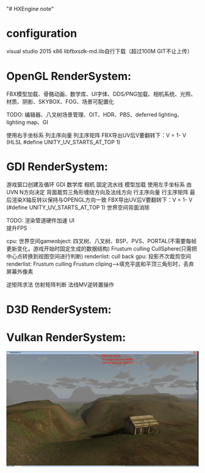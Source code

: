 "# HXEngine note" 

configuration
================================================================================
visual studio 2015  x86  libfbxsdk-md.lib自行下载（超过100M GIT不让上传）

OpenGL RenderSystem:
================================================================================
FBX模型加载、骨骼动画、数学库、UI字体、DDS/PNG加载、相机系统、光照、材质、阴影、SKYBOX、FOG、场景可配置化

TODO:
编辑器、八叉树场景管理、OIT、HDR、PBS、deferred lighting、lighting map、GI

使用右手坐标系
列主序向量 列主序矩阵
FBX导出UV后V要翻转下：V = 1- V (HLSL #define UNITY_UV_STARTS_AT_TOP 1)

GDI RenderSystem:
================================================================================
游戏窗口创建及循环 GDI 数学库 相机 固定流水线 模型加载
使用左手坐标系     由 UVN N方向决定   背面裁剪三角形缠绕方向及法线方向
行主序向量 行主序矩阵	最后渲染X轴反转以保持与OPENGL方向一致
FBX导出UV后V要翻转下：V = 1- V (#define UNITY_UV_STARTS_AT_TOP 1)
世界空间背面消除

TODO:
渲染管道硬件加速
UI  
提升FPS

cpu:
	世界空间gameobject:
		四叉树、八叉树、BSP、PVS、PORTAL(不需要每帧更新变化，游戏开始时固定生成的数据结构)
		Frustum culling    CullSphere(只需把中心点转换到视图空间进行判断)
	renderlist:
		cull back
gpu:
	投影齐次裁剪空间renderlist:
		Frustum culling 
		Frustum cliping-->填充平底和平顶三角形时，丢弃屏幕外像素
		
		
逆矩阵求法  仿射矩阵判断  法线MV逆转置操作

D3D RenderSystem:
================================================================================

Vulkan RenderSystem:
================================================================================

<img class="shadow" src="./1.png" width="600">